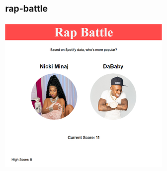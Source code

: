 # rap-battle

![alt text :P](https://github.com/sbaisden25/rap-battle/blob/main/public/images/yo.png)
